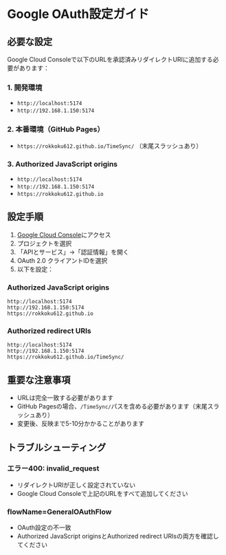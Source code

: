 # Google OAuth設定ガイド

## 必要な設定

Google Cloud Consoleで以下のURLを承認済みリダイレクトURIに追加する必要があります：

### 1. 開発環境
- `http://localhost:5174`
- `http://192.168.1.150:5174`

### 2. 本番環境（GitHub Pages）
- `https://rokkoku612.github.io/TimeSync/` （末尾スラッシュあり）

### 3. Authorized JavaScript origins
- `http://localhost:5174`
- `http://192.168.1.150:5174`
- `https://rokkoku612.github.io`

## 設定手順

1. [Google Cloud Console](https://console.cloud.google.com/)にアクセス
2. プロジェクトを選択
3. 「APIとサービス」→「認証情報」を開く
4. OAuth 2.0 クライアントIDを選択
5. 以下を設定：

### Authorized JavaScript origins
```
http://localhost:5174
http://192.168.1.150:5174
https://rokkoku612.github.io
```

### Authorized redirect URIs
```
http://localhost:5174
http://192.168.1.150:5174
https://rokkoku612.github.io/TimeSync/
```

## 重要な注意事項

- URLは完全一致する必要があります
- GitHub Pagesの場合、`/TimeSync/`パスを含める必要があります（末尾スラッシュあり）
- 変更後、反映まで5-10分かかることがあります

## トラブルシューティング

### エラー400: invalid_request
- リダイレクトURIが正しく設定されていない
- Google Cloud Consoleで上記のURLをすべて追加してください

### flowName=GeneralOAuthFlow
- OAuth設定の不一致
- Authorized JavaScript originsとAuthorized redirect URIsの両方を確認してください